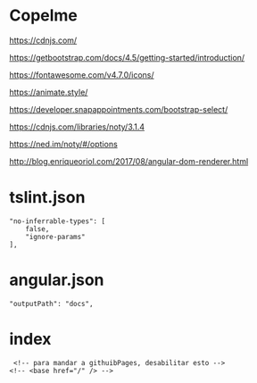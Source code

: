 # Copelme

https://cdnjs.com/

https://getbootstrap.com/docs/4.5/getting-started/introduction/

https://fontawesome.com/v4.7.0/icons/

https://animate.style/

https://developer.snapappointments.com/bootstrap-select/

https://cdnjs.com/libraries/noty/3.1.4

https://ned.im/noty/#/options

http://blog.enriqueoriol.com/2017/08/angular-dom-renderer.html

# tslint.json

    "no-inferrable-types": [
        false,
        "ignore-params"
    ],

# angular.json

    "outputPath": "docs",

# index

     <!-- para mandar a githuibPages, desabilitar esto -->
    <!-- <base href="/" /> -->
